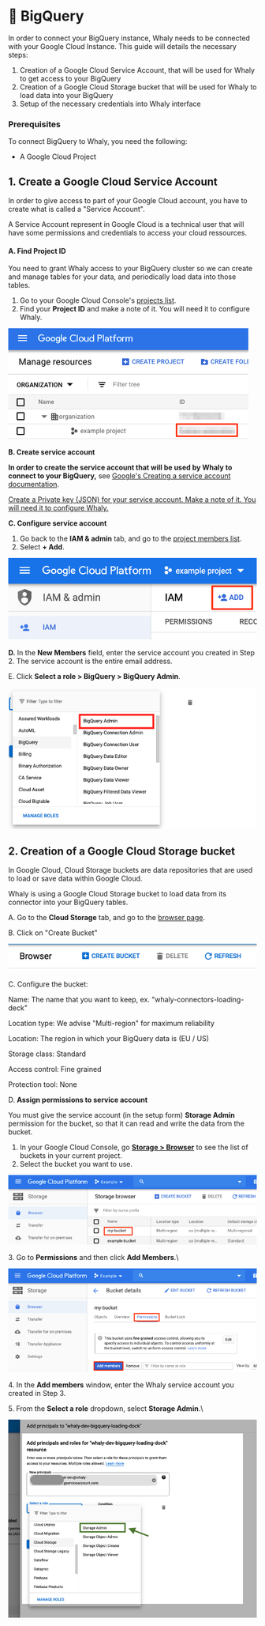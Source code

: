 # 🔷 BigQuery

In order to connect your BigQuery instance, Whaly needs to be connected with your Google Cloud Instance. This guide will details the necessary steps:

1. Creation of a Google Cloud Service Account, that will be used for Whaly to get access to your BigQuery
2. Creation of a Google Cloud Storage bucket that will be used for Whaly to load data into your BigQuery
3. Setup of the necessary credentials into Whaly interface

### Prerequisites <a href="#prerequisites" id="prerequisites"></a>

To connect BigQuery to Whaly, you need the following:

* A Google Cloud Project

## 1. Create a Google Cloud Service Account

In order to give access to part of your Google Cloud account, you have to create what is called a "Service Account".&#x20;

A Service Account represent in Google Cloud is a technical user that will have some permissions and credentials to access your cloud ressources.

#### A. Find Project ID <a href="#findprojectid" id="findprojectid"></a>

You need to grant Whaly access to your BigQuery cluster so we can create and manage tables for your data, and periodically load data into those tables.

1. Go to your Google Cloud Console's [projects list](https://console.cloud.google.com/cloud-resource-manager?pli=1).
2. Find your **Project ID** and make a note of it. You will need it to configure Whaly.

![](<../../.gitbook/assets/image (224).png>)

**B. Create service account**

**In order to create the service account that will be used by Whaly to connect to your BigQuery,** see [Google's Creating a service account documentation](https://cloud.google.com/iam/docs/creating-managing-service-accounts#creating).

[Create a Private key (JSON) for your service account. Make a note of it. You will need it to configure Whaly.](https://cloud.google.com/iam/docs/creating-managing-service-account-keys)

**C. Configure service account**

1. Go back to the **IAM & admin** tab, and go to the [project members list](https://console.cloud.google.com/iam-admin/iam/project).
2. Select **+ Add**.

![](<../../.gitbook/assets/image (225).png>)

**D.** In the **New Members** field, enter the service account you created in Step 2. The service account is the entire email address.

E. Click **Select a role > BigQuery > BigQuery Admin**.

![](<../../.gitbook/assets/Screenshot 2021-11-02 at 14.42.48.png>)

## 2. Creation of a Google Cloud Storage bucket

In Google Cloud, Cloud Storage buckets are data repositories that are used to load or save data within Google Cloud.

Whaly is using a Google Cloud Storage bucket to load data from its connector into your BigQuery tables.

A. Go to the **Cloud Storage** tab, and go to the [browser page](https://console.cloud.google.com/storage/browser).

B. Click on "Create Bucket"

![](<../../.gitbook/assets/image (221).png>)

C. Configure the bucket:

Name: The name that you want to keep, ex. "whaly-connectors-loading-deck"

Location type: We advise "Multi-region" for maximum reliability

Location: The region in which your BigQuery data is (EU / US)

Storage class: Standard

Access control: Fine grained

Protection tool: None

D. **Assign permissions to service account**

You must give the service account (in the setup form) **Storage Admin** permission for the bucket, so that it can read and write the data from the bucket.

1. In your Google Cloud Console, go [**Storage > Browser**](https://console.cloud.google.com/storage/browser?\_ga=2.91914202.-115928388.1548358412) to see the list of buckets in your current project.
2. Select the bucket you want to use.

![](<../../.gitbook/assets/image (189).png>)

3\. Go to **Permissions** and then click **Add Members**.\


![](<../../.gitbook/assets/image (166).png>)

4\. In the **Add members** window, enter the Whaly service account you created in Step 3.

5\. From the **Select a role** dropdown, select **Storage Admin**.\


![](<../../.gitbook/assets/Screenshot 2021-12-21 at 13.55.06.png>)
